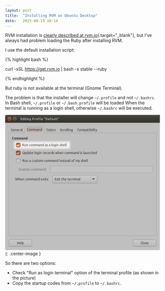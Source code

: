 ```yaml
---
layout: post
title:  "Installing RVM on Ubuntu Desktop"
date:   2015-08-19 16:14
---
```


RVM installation is [clearly described at rvm.io](https://rvm.io/rvm/install){:target="_blank"}, but I've always had problem loading the Ruby after installing RVM.

<!--more-->

I use the default installation script:

{% highlight bash %}

curl -sSL https://get.rvm.io | bash -s stable --ruby

{% endhighlight %}

But ruby is not available at the terminal (Gnome Terminal).

The problem is that the installer will change `~/.profile` and not `~/.bashrc`. In Bash shell, `~/.profile` or `~/.bash_profile` will be loaded When the terminal is running as a login shell, otherwise `~/.bashrc` will be executed. 

![Gnome Terminal Preferences](/assets/images/run_as_login_terminal_screenshot.png){: .center-image }

So there are two options:

* Check "Run as login terminal" option of the terminal profile (as shown in the picture)
* Copy the startup codes from `~/.profile` to `~/.bashrc`.
